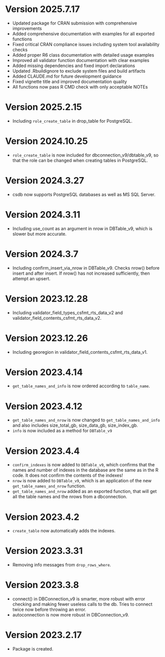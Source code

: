 # Version 2025.7.17

- Updated package for CRAN submission with comprehensive improvements
- Added comprehensive documentation with examples for all exported functions
- Fixed critical CRAN compliance issues including system tool availability checks
- Added proper R6 class documentation with detailed usage examples
- Improved all validator function documentation with clear examples
- Added missing dependencies and fixed import declarations
- Updated .Rbuildignore to exclude system files and build artifacts
- Added CLAUDE.md for future development guidance
- Fixed vignette title and improved documentation quality
- All functions now pass R CMD check with only acceptable NOTEs

# Version 2025.2.15

- Including `role_create_table` in drop_table for PostgreSQL.

# Version 2024.10.25

- `role_create_table` is now included for dbconnection_v9/dbtable_v9, so that the role can be changed when creating tables in PostgreSQL.

# Version 2024.3.27

- csdb now supports PostgreSQL databases as well as MS SQL Server.

# Version 2024.3.11

- Including use_count as an argument in nrow in DBTable_v9, which is slower but more accurate.

# Version 2024.3.7

- Including confirm_insert_via_nrow in DBTable_v9. Checks nrow() before insert and after insert. If nrow() has not increased sufficiently, then attempt an upsert.


# Version 2023.12.28

- Including validator_field_types_csfmt_rts_data_v2 and validator_field_contents_csfmt_rts_data_v2.

# Version 2023.12.26

- Including georegion in validator_field_contents_csfmt_rts_data_v1.

# Version 2023.4.14

- `get_table_names_and_info` is now ordered according to `table_name`.

# Version 2023.4.12

- `get_table_names_and_nrow` is now changed to `get_table_names_and_info` and also includes size_total_gb, size_data_gb, size_index_gb.
- `info` is now included as a method for `DBTable_v9` 

# Version 2023.4.4

- `confirm_indexes` is now added to `DBTable_v9`, which confirms that the names and number of indexes in the database are the same as in the R code. It does not confirm the contents of the indexes!
- `nrow` is now added to `DBTable_v9`, which is an application of the new `get_table_names_and_nrow` function.
- `get_table_names_and_nrow` added as an exported function, that will get all the table names and the nrows from a dbconnection.

# Version 2023.4.2

- `create_table` now automatically adds the indexes.

# Version 2023.3.31

- Removing info messages from `drop_rows_where`.

# Version 2023.3.8

- connect() in DBConnection_v9 is smarter, more robust with error checking and making fewer useless calls to the db. Tries to connect twice now before throwing an error.
- autoconnection is now more robust in DBConnection_v9.

# Version 2023.2.17

- Package is created.
